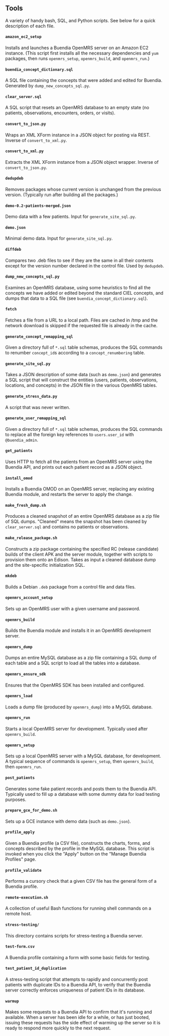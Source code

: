 ## Tools

A variety of handy bash, SQL, and Python scripts.  See below for a quick description of each file.

#### `amazon_ec2_setup`

Installs and launches a Buendia OpenMRS server on an Amazon EC2 instance.
(This script first installs all the necessary dependencies and `yum` packages,
then runs `openmrs_setup`, `openmrs_build`, and `openmrs_run`.)

#### `buendia_concept_dictionary.sql`

A SQL file containing the concepts that were added and edited for Buendia.
Generated by `dump_new_concepts_sql.py`.

#### `clear_server.sql`

A SQL script that resets an OpenMRS database to an empty state (no patients,
observations, encounters, orders, or visits).

#### `convert_to_json.py`

Wraps an XML XForm instance in a JSON object for posting via REST.
Inverse of `convert_to_xml.py`.

#### `convert_to_xml.py`

Extracts the XML XForm instance from a JSON object wrapper.
Inverse of `convert_to_json.py`.

#### `dedupdeb`

Removes packages whose current version is unchanged from the previous
version.  (Typically run after building all the packages.)

#### `demo-0.2-patients-merged.json`

Demo data with a few patients.  Input for `generate_site_sql.py`.

#### `demo.json`

Minimal demo data.  Input for `generate_site_sql.py`.

#### `diffdeb`

Compares two .deb files to see if they are the same in all their contents
except for the version number declared in the control file.  Used by `dedupdeb`.

#### `dump_new_concepts_sql.py`

Examines an OpenMRS database, using some heuristics to find all the concepts
we have added or edited beyond the standard CIEL concepts, and dumps that
data to a SQL file (see `buendia_concept_dictionary.sql`).

#### `fetch`

Fetches a file from a URL to a local path.  Files are cached in /tmp and
the network download is skipped if the requested file is already in the cache.

#### `generate_concept_remapping_sql`

Given a directory full of `*.sql` table schemas, produces the SQL commands to
renumber `concept_id`s according to a `concept_renumbering` table.

#### `generate_site_sql.py`

Takes a JSON description of some data (such as `demo.json`) and generates
a SQL script that will construct the entities (users, patients, observations,
locations, and concepts) in the JSON file in the various OpenMRS tables.

#### `generate_stress_data.py`

A script that was never written.

#### `generate_user_remapping_sql`

Given a directory full of `*.sql` table schemas, produces the SQL commands to
replace all the foreign key references to `users.user_id` with `@buendia_admin`.

#### `get_patients`

Uses HTTP to fetch all the patients from an OpenMRS server using the Buendia
API, and prints out each patient record as a JSON object.

#### `install_omod`

Installs a Buendia OMOD on an OpenMRS server, replacing any existing Buendia
module, and restarts the server to apply the change.

#### `make_fresh_dump.sh`

Produces a cleaned snapshot of an entire OpenMRS database as a zip file of
SQL dumps.  "Cleaned" means the snapshot has been cleaned by `clear_server.sql`
and contains no patients or observations.

#### `make_release_package.sh`

Constructs a zip package containing the specified RC (release candidate)
builds of the client APK and the server module, together with scripts to
provision them onto an Edison.  Takes as input a cleaned database dump
and the site-specific initialization SQL.

#### `mkdeb`

Builds a Debian `.deb` package from a control file and data files.

#### `openmrs_account_setup`

Sets up an OpenMRS user with a given username and password.

#### `openmrs_build`

Builds the Buendia module and installs it in an OpenMRS development server.

#### `openmrs_dump`

Dumps an entire MySQL database as a zip file containing a SQL dump of each
table and a SQL script to load all the tables into a database.

#### `openmrs_ensure_sdk`

Ensures that the OpenMRS SDK has been installed and configured.

#### `openmrs_load`

Loads a dump file (produced by `openmrs_dump`) into a MySQL database.

#### `openmrs_run`

Starts a local OpenMRS server for development.  Typically used after
`openmrs_build`.

#### `openmrs_setup`

Sets up a local OpenMRS server with a MySQL database, for development.
A typical sequence of commands is `openmrs_setup`, then `openmrs_build`,
then `openmrs_run`.

#### `post_patients`

Generates some fake patient records and posts them to the Buendia API.
Typically used to fill up a database with some dummy data for load
testing purposes.

#### `prepare_gce_for_demo.sh`

Sets up a GCE instance with demo data (such as `demo.json`).

#### `profile_apply`

Given a Buendia profile (a CSV file), constructs the charts, forms,
and concepts described by the profile in the MySQL database.
This script is invoked when you click the "Apply" button on the
"Manage Buendia Profiles" page.

#### `profile_validate`

Performs a cursory check that a given CSV file has the general form
of a Buendia profile.

#### `remote-execution.sh`

A collection of useful Bash functions for running shell commands on
a remote host.

#### `stress-testing/`

This directory contains scripts for stress-testing a Buendia server.

#### `test-form.csv`

A Buendia profile containing a form with some basic fields for testing.

#### `test_patient_id_duplication`

A stress-testing script that attempts to rapidly and concurrently post
patients with duplicate IDs to a Buendia API, to verify that the Buendia
server correctly enforces uniqueness of patient IDs in its database.

#### `warmup`

Makes some requests to a Buendia API to confirm that it's running and
available.  When a server has been idle for a while, or has just booted,
issuing these requests has the side effect of warming up the server so
it is ready to respond more quickly to the next request.
